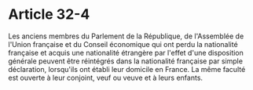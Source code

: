 # Article 32-4

Les anciens membres du Parlement de la République, de l'Assemblée de l'Union française et du Conseil économique qui ont perdu la nationalité française et acquis une nationalité étrangère par l'effet d'une disposition générale peuvent être réintégrés dans la nationalité française par simple déclaration, lorsqu'ils ont établi leur domicile en France.   La même faculté est ouverte à leur conjoint, veuf ou veuve et à leurs enfants.